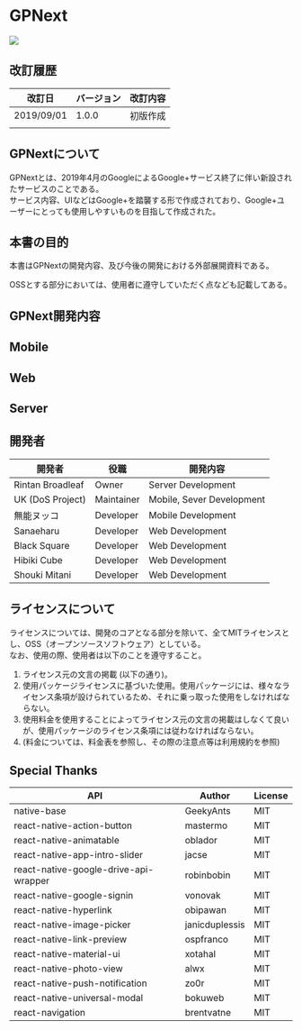 # GPNext

![](https://gpnext-web.firebaseapp.com/src/img/GPNext-logo.png)

## 改訂履歴

| 改訂日 | バージョン | 改訂内容 |
| --- | --- | --- |
| 2019/09/01 | 1.0.0 | 初版作成 |
|   |   |   |


## GPNextについて

GPNextとは、2019年4月のGoogleによるGoogle+サービス終了に伴い新設されたサービスのことである。<br>
サービス内容、UIなどはGoogle+を踏襲する形で作成されており、Google+ユーザーにとっても使用しやすいものを目指して作成された。

## 本書の目的

本書はGPNextの開発内容、及び今後の開発における外部展開資料である。

OSSとする部分においては、使用者に遵守していただく点なども記載してある。

## GPNext開発内容

## Mobile


## Web


## Server


## 開発者

| **開発者** | **役職** | **開発内容** |
| --- | --- | --- |
| Rintan Broadleaf | Owner | Server Development |
| UK (DoS Project) | Maintainer | Mobile, Sever Development |
| 無能ヌッコ | Developer | Mobile Development |
| Sanaeharu | Developer | Web Development |
| Black Square | Developer | Web Development |
| Hibiki Cube | Developer | Web Development |
| Shouki Mitani | Developer | Web Development|

## ライセンスについて

ライセンスについては、開発のコアとなる部分を除いて、全てMITライセンスとし、OSS（オープンソースソフトウェア）としている。<br>
なお、使用の際、使用者は以下のことを遵守すること。

1. ライセンス元の文言の掲載 (以下の通り)。
2. 使用パッケージライセンスに基づいた使用。使用パッケージには、様々なライセンス条項が設けられているため、それに乗っ取った使用をしなければならない。
3. 使用料金を使用することによってライセンス元の文言の掲載はしなくて良いが、使用パッケージのライセンス条項には従わなければならない。<br>
4. (料金については、料金表を参照し、その際の注意点等は利用規約を参照)



## Special Thanks
API                                   | Author         | License
------------------------------------- | -------------- | -------
native-base                           | GeekyAnts      | MIT
react-native-action-button            | mastermo       | MIT
react-native-animatable               | oblador        | MIT
react-native-app-intro-slider         | jacse          | MIT
react-native-google-drive-api-wrapper | robinbobin     | MIT
react-native-google-signin            | vonovak        | MIT
react-native-hyperlink                | obipawan       | MIT
react-native-image-picker             | janicduplessis | MIT
react-native-link-preview             | ospfranco      | MIT
react-native-material-ui              | xotahal        | MIT
react-native-photo-view               | alwx           | MIT
react-native-push-notification        | zo0r           | MIT
react-native-universal-modal          | bokuweb        | MIT
react-navigation                      | brentvatne     | MIT
